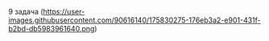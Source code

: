 9 задача
(https://user-images.githubusercontent.com/90616140/175830275-176eb3a2-e901-431f-b2bd-db5983961640.png)
